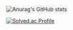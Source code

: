 ![Anurag's GitHub stats](https://github-readme-stats.vercel.app/api?username=Joajy&show_icons=true&theme=radical)

[![Solved.ac Profile](http://mazassumnida.wtf/api/generate_badge?boj=joajy)](https://solved.ac/joajy)


<!--
**Joajy/Joajy** is a ✨ _special_ ✨ repository because its `README.md` (this file) appears on your GitHub profile.

Here are some ideas to get you started:

- 🔭 I’m currently working on ...
- 🌱 I’m currently learning ...
- 👯 I’m looking to collaborate on ...
- 🤔 I’m looking for help with ...
- 💬 Ask me about ...
- 📫 How to reach me: ...
- 😄 Pronouns: ...
- ⚡ Fun fact: ...
-->

